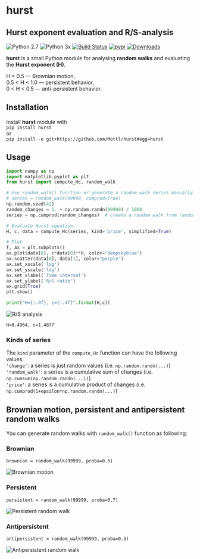 # hurst
## Hurst exponent evaluation and R/S-analysis

![Python 2.7](https://img.shields.io/badge/python-2.7-blue.svg)
![Python 3x](https://img.shields.io/badge/python-3.x-blue.svg)
[![Build Status](https://travis-ci.org/Mottl/hurst.svg?branch=master)](https://travis-ci.org/Mottl/hurst)
[![pypi](https://img.shields.io/pypi/v/hurst.svg)](https://pypi.org/project/hurst/)
[![Downloads](https://pepy.tech/badge/hurst)](https://pepy.tech/project/hurst)

**hurst** is a small Python module for analysing __random walks__ and evaluating the __Hurst exponent (H)__.

H = 0.5 — Brownian motion,  
0.5 < H < 1.0 — persistent behavior,  
0 < H < 0.5 — anti-persistent behavior.  

## Installation
Install **hurst** module with  
`pip install hurst`  
or    
`pip install -e git+https://github.com/Mottl/hurst#egg=hurst`

## Usage
```python
import numpy as np
import matplotlib.pyplot as plt
from hurst import compute_Hc, random_walk

# Use random_walk() function or generate a random walk series manually:
# series = random_walk(99999, cumprod=True)
np.random.seed(42)
random_changes = 1. + np.random.randn(99999) / 1000.
series = np.cumprod(random_changes)  # create a random walk from random changes

# Evaluate Hurst equation
H, c, data = compute_Hc(series, kind='price', simplified=True)

# Plot
f, ax = plt.subplots()
ax.plot(data[0], c*data[0]**H, color="deepskyblue")
ax.scatter(data[0], data[1], color="purple")
ax.set_xscale('log')
ax.set_yscale('log')
ax.set_xlabel('Time interval')
ax.set_ylabel('R/S ratio')
ax.grid(True)
plt.show()

print("H={:.4f}, c={:.4f}".format(H,c))
```

![R/S analysis](https://github.com/Mottl/hurst/raw/master/examples/regression.png?raw=true "R/S analysis")

```H=0.4964, c=1.4877```

### Kinds of series
The `kind` parameter of the `compute_Hc` function can have the following values:  
`'change'`: a series is just random values (i.e. `np.random.randn(...)`)  
`'random_walk'`: a series is a cumulative sum of changes (i.e. `np.cumsum(np.random.randn(...))`)  
`'price'`: a series is a cumulative product of changes (i.e. `np.cumprod(1+epsilon*np.random.randn(...)`)

## Brownian motion, persistent and antipersistent random walks
You can generate random walks with `random_walk()` function as following:

### Brownian
```brownian = random_walk(99999, proba=0.5)```


![Brownian motion](https://github.com/Mottl/hurst/raw/master/examples/Brownian_motion.png?raw=true "Brownian motion")

### Persistent
```persistent = random_walk(99999, proba=0.7)```


![Persistent random walk](https://github.com/Mottl/hurst/raw/master/examples/Persistent.png?raw=true "Persistent random walk")

### Antipersistent
```antipersistent = random_walk(99999, proba=0.3)```


![Antipersistent random walk](https://github.com/Mottl/hurst/raw/master/examples/Antipersistent.png?raw=true "Antipersistent random walk")
